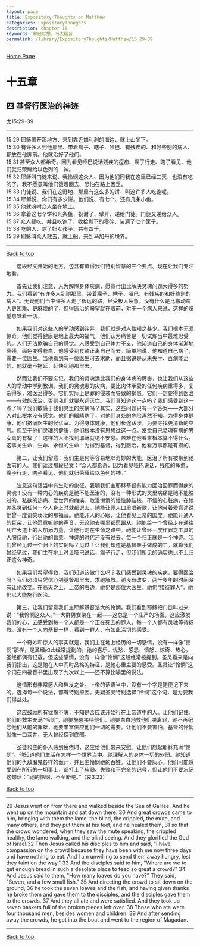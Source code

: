 ```yaml
---
layout: page
title: Expository Thoughts on Matthew
categories: ExpositoryThoughts
description: chapter 15
keywords: 释经默想，马太福音
permalink: /library/ExpositoryThoughts/Matthew/15_29-39
---
```

[ Home Page ]({{site.baseurl}}/index) <br>

<a name="0"></a>
# 十五章 

## 四 基督行医治的神迹

太15:29-39

***

15:29 耶稣离开那地方、来到靠近加利利的海边、就上山坐下。 <br>
15:30 有许多人到他那里、带着瘸子、瞎子、哑巴、有残疾的、和好些别的病人、都放在他脚前。他就治好了他们。<br>
15:31 甚至众人都希奇。因为看见哑巴说话残疾的痊癒、瘸子行走、瞎子看见、他们就归荣耀给以色列的　神。<br>
15:32 耶稣叫门徒来说、我怜悯这众人、因为他们同我在这里已经三天、也没有吃的了。我不愿意叫他们饿着回去、恐怕在路上困乏。<br>
15:33 门徒说、我们在这野地、那里有这么多的饼、叫这许多人吃饱呢。<br>
15:34 耶稣说、你们有多少饼。他们说、有七个、还有几条小鱼。<br>
15:35 他就吩咐众人坐在地上。<br>
15:36 拿着这七个饼和几条鱼、祝谢了、擘开、递给门徒。门徒又递给众人。<br>
15:37 众人都吃、并且吃饱了、收拾剩下的零碎、装满了七个筐子。<br>
15:38 吃的人、除了妇女孩子、共有四千。<br>
15:39 耶稣叫众人散去、就上船、来到马加丹的境界。<br>

***

[Back to top](#0)

&emsp;&emsp;这段经文开始的地方，包含有值得我们特别留意的三个要点。现在让我们专注地看。

&emsp;&emsp;首先让我们注意，人为解除身体疾病，愿意付出比解决灵魂问题大得多的努力。我们看到“有许多人到祂那里，带着瘸子、瞎子、哑巴、有残疾的和好些别的病人”。无疑他们当中许多人走了很远的路，经受极大疲惫。没有什么是比搬动病人更困难、更麻烦的了，但得医治的盼望就在眼前，对于一个病人来说，这样的盼望意味着一切。

&emsp;&emsp;如果我们对这些人的举动感到诧异，我们就是对人性知之甚少。我们根本无须惊奇。他们觉得健康是地上最大的福气，他们认为痛苦是一切试炼当中最难忍受的。人们无法欺骗自己的感觉。人感受到自己体力不支，他知道自己的身体渐渐地衰残，面色变得苍白，他感受到食欲正离自己而去。简单地说，他知道自己病了，需要一位医生。当他看到有一位医生可去求助，而且据说是从未失手、百病能治的，他就毫不拖延，赶快到祂那里去。

&emsp;&emsp;然而让我们不要忘记，我们的灵魂远比我们的身体病的厉害，也让我们从这些人的举动中学到教训。我们的灵魂患的灾病，要比肉体承受的任何疾病重得多，复杂得多，难医治得多。它们实际上是罪的侵袭而导致的祸患。它们一定要得到医治——有效的医治，否则我们就要永远灭亡。我们真知道这一点吗？我们感受到这一点了吗？我们敏感于我们灵里的疾病吗？其实，这些问题只有一个答案——大部分人对此根本没有感觉。他们的眼睛瞎了，对他们身处的危险浑然不知。为得身体健康，他们挤满医生的候诊室。为得身体健康，他们长途跋涉，为要寻找更清新的空气。但至于他们灵魂的健康，他们根本没有思想过这一点。发觉自己灵魂有病的男女真的有福了！这样的人不找到耶稣就绝不安息。苦难在他看来根本算不得什么。这事关生命、生命、永恒的生命！为得到基督，得到医治，他看万事都是有损的。

&emsp;&emsp;第二，让我们留意：我们主是何等容易地以奇妙的大能，医治了所有被带到祂面前的人。我们读过那段经文：“众人都希奇，因为看见哑巴说话，残疾的痊愈，瘸子行走，瞎子看见，他们就归荣耀给以色列的神。”

&emsp;&emsp;注意这句话当中有生动的象征，表明我们主耶稣基督有能力医治因罪而得病的灵魂！没有一种内心的疾病是祂不能医治的，没有一种形式的灵里病痛是祂不能胜过的。私欲的热病、爱世界的瘫痪、散漫懒惰的慢性肺结核、不信的心脏病，在祂差圣灵到任何一个人身上时就都退去。祂能让罪人口里唱新歌，让他带着爱意述说他曾一度讥笑亵渎的那福音。祂能开人的心眼，让他看见上帝的国度。祂能开通人的耳朵，让他愿意听祂的声音，无论祂去哪里都愿跟从。祂能给一个曾经走在通往死亡大道上的人加添力量，让他行走在生命之路中。祂能让曾经一度作罪之工具的人服侍祂，行出祂的旨意。神迹的时代还没有过去。每一个归正就是一个神迹。我们曾经见过一个归正的实例吗？见过！让我们知道是基督亲手做成的工。就算我们曾经见过，我们主在地上时让哑巴说话，瘸子行走，但我们所见的确实也比不上归正这么神奇。

&emsp;&emsp;如果我们希望得救，我们知道该做什么吗？我们感受到灵魂的疾病，要得医治吗？我们必须只凭信心到基督那里去，求祂解救。祂没有改变，两千多年的时间没有让祂改变。在高天之上，上帝的右边，祂仍是那位大医生。祂仍“接待罪人”。祂仍以大能施行医治。

&emsp;&emsp;第三，让我们留意我们主耶稣基督浩大的怜悯。我们看到耶稣把门徒叫过来说：“我怜悯这众人。”一大群男女聚在一起——这总是一个庄严的场面。这应激发我们的心，去感受到每一个人都是一个正在死去的罪人，每一个人都有灵魂等待拯救。没有一个人向基督一样，看到一群人，有如此深切的感受。

&emsp;&emsp;一个奇妙和惊人的事实就是，我们主在地上经历的一切感情，没有一样像“怜悯”那样，是圣经如此经常提到的。祂的喜乐、忧愁、感恩、愤怒、惊奇、热心，圣经都偶有记载。但这些感情，没有一样像“怜悯”这般经常被提到。圣灵看来是向我们指出，这是祂在人中间时品格的特征，是祂心里主要的感受。圣灵让“怜悯”这个词在四福音书里出现了九次以上——还不算比喻里的说法。

&emsp;&emsp;这情形有非常感人和启发之处。上帝的话语当中，没有一个字是随便记下来的。选择每一个说法，都有特别原因。无疑圣灵特别选择“怜悯”这个词，是为要我们得益处。

&emsp;&emsp;这应鼓励所有犹豫不决，不知是否应该开始行在上帝道中的人。让他们记住，他们的救主充满“怜悯”。祂要施恩接待他们，祂要白白地救他们脱离罪，祂不再纪念他们从前的罪孽，祂要丰富供应他们一切的需要。让他们不要害怕。基督的怜悯就像一口深井，无人曾经探到底部。

&emsp;&emsp;圣徒和主的仆人感到疲倦时，这应给他们带来安慰。让他们想起耶稣充满“怜悯”。他知道他们生活在怎样一个世界当中。祂理解人的身体一切的软弱。祂知道他们的仇敌魔鬼各样的诡计，并且主怜悯祂的百姓。让他们不要灰心。他们可能感受到在所行的一切事上，都打上了软弱、失败和不完全的记号，但让他们不要忘记这句话：“祂的怜悯，不至断绝。”（哀3:22）

[Back to top](#0)

***

29 Jesus went on from there and walked beside the Sea of Galilee. And he went up on the mountain and sat down there. 30 And great crowds came to him, bringing with them the lame, the blind, the crippled, the mute, and many others, and they put them at his feet, and he healed them, 31 so that the crowd wondered, when they saw the mute speaking, the crippled healthy, the lame walking, and the blind seeing. And they glorified the God of Israel.32 Then Jesus called his disciples to him and said, "I have compassion on the crowd because they have been with me now three days and have nothing to eat. And I am unwilling to send them away hungry, lest they faint on the way." 33 And the disciples said to him, "Where are we to get enough bread in such a desolate place to feed so great a crowd?" 34 And Jesus said to them, "How many loaves do you have?" They said, "Seven, and a few small fish." 35 And directing the crowd to sit down on the ground, 36 he took the seven loaves and the fish, and having given thanks he broke them and gave them to the disciples, and the disciples gave them to the crowds. 37 And they all ate and were satisfied. And they took up seven baskets full of the broken pieces left over. 38 Those who ate were four thousand men, besides women and children. 39 And after sending away the crowds, he got into the boat and went to the region of Magadan.

***

[Back to top](#0)
